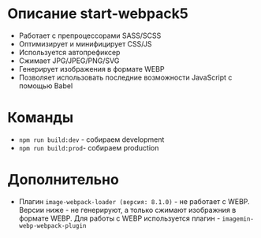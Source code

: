 # Описание start-webpack5 
- Работает с препроцессорами SASS/SCSS
- Оптимизирует и минифицирует CSS/JS
- Используется автопрефиксер 
- Сжимает JPG/JPEG/PNG/SVG
- Генерирует изображения в формате WEBP
- Позволяет использовать последние возможности JavaScript с помощью Babel

# Команды
- `npm run build:dev` - собираем development
- `npm run build:prod`- собираем production

# Дополнительно
- Плагин `image-webpack-loader (версия: 8.1.0)` - не работает с WEBP. Версии ниже - не генерируют, а только сжимают изображния в формате WEBP. 
Для работы с WEBP используется плагин - `imagemin-webp-webpack-plugin`
